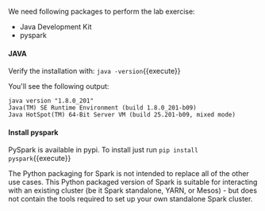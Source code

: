 We need following packages to perform the lab exercise: 
- Java Development Kit
- pyspark


#### JAVA
Verify the installation with: `java -version`{{execute}} 

You'll see the following output:

```
java version "1.8.0_201"
Java(TM) SE Runtime Environment (build 1.8.0_201-b09)
Java HotSpot(TM) 64-Bit Server VM (build 25.201-b09, mixed mode)
```


#### Install pyspark
PySpark is available in pypi. To install just run `pip install pyspark`{{execute}} 

The Python packaging for Spark is not intended to replace all of the other use cases. This Python packaged version of Spark is suitable for interacting with an existing cluster (be it Spark standalone, YARN, or Mesos) - but does not contain the tools required to set up your own standalone Spark cluster.
